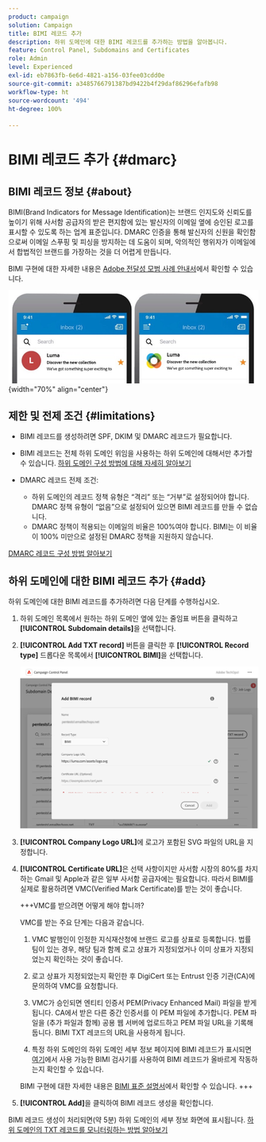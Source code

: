 ```yaml
---
product: campaign
solution: Campaign
title: BIMI 레코드 추가
description: 하위 도메인에 대한 BIMI 레코드를 추가하는 방법을 알아봅니다.
feature: Control Panel, Subdomains and Certificates
role: Admin
level: Experienced
exl-id: eb7863fb-6e6d-4821-a156-03fee03cdd0e
source-git-commit: a3485766791387bd9422b4f29daf86296efafb98
workflow-type: ht
source-wordcount: '494'
ht-degree: 100%

---
```


# BIMI 레코드 추가 {#dmarc}

## BIMI 레코드 정보 {#about}

BIMI(Brand Indicators for Message Identification)는 브랜드 인지도와 신뢰도를 높이기 위해 사서함 공급자의 받은 편지함에 있는 발신자의 이메일 옆에 승인된 로고를 표시할 수 있도록 하는 업계 표준입니다. DMARC 인증을 통해 발신자의 신원을 확인함으로써 이메일 스푸핑 및 피싱을 방지하는 데 도움이 되며, 악의적인 행위자가 이메일에서 합법적인 브랜드를 가장하는 것을 더 어렵게 만듭니다.

BIMI 구현에 대한 자세한 내용은 [Adobe 전달성 모범 사례 안내서](https://experienceleague.adobe.com/docs/deliverability-learn/deliverability-best-practice-guide/additional-resources/technotes/implement-bimi.html?lang=ko)에서 확인할 수 있습니다.

![](assets/bimi-example.png){width="70%" align="center"}

## 제한 및 전제 조건 {#limitations}

* BIMI 레코드를 생성하려면 SPF, DKIM 및 DMARC 레코드가 필요합니다.
* BIMI 레코드는 전체 하위 도메인 위임을 사용하는 하위 도메인에 대해서만 추가할 수 있습니다. [하위 도메인 구성 방법에 대해 자세히 알아보기](subdomains-branding.md#subdomain-delegation-methods)
* DMARC 레코드 전제 조건:

   * 하위 도메인의 레코드 정책 유형은 “격리” 또는 “거부”로 설정되어야 합니다. DMARC 정책 유형이 “없음”으로 설정되어 있으면 BIMI 레코드를 만들 수 없습니다.
   * DMARC 정책이 적용되는 이메일의 비율은 100%여야 합니다. BIMI는 이 비율이 100% 미만으로 설정된 DMARC 정책을 지원하지 않습니다.

[DMARC 레코드 구성 방법 알아보기](dmarc.md)

## 하위 도메인에 대한 BIMI 레코드 추가 {#add}

하위 도메인에 대한 BIMI 레코드를 추가하려면 다음 단계를 수행하십시오.

1. 하위 도메인 목록에서 원하는 하위 도메인 옆에 있는 줄임표 버튼을 클릭하고 **[!UICONTROL Subdomain details]**&#x200B;을 선택합니다.

1. **[!UICONTROL Add TXT record]** 버튼을 클릭한 후 **[!UICONTROL Record type]** 드롭다운 목록에서 **[!UICONTROL BIMI]**&#x200B;을 선택합니다.

   ![](assets/bimi-add.png)

1. **[!UICONTROL Company Logo URL]**&#x200B;에 로고가 포함된 SVG 파일의 URL을 지정합니다.

1. **[!UICONTROL Certificate URL]**&#x200B;은 선택 사항이지만 사서함 시장의 80%를 차지하는 Gmail 및 Apple과 같은 일부 사서함 공급자에는 필요합니다. 따라서 BIMI를 실제로 활용하려면 VMC(Verified Mark Certificate)를 받는 것이 좋습니다.

   +++VMC를 받으려면 어떻게 해야 합니까?

   VMC를 받는 주요 단계는 다음과 같습니다.

   1. VMC 발행인이 인정한 지식재산청에 브랜드 로고를 상표로 등록합니다. 법률 팀이 있는 경우, 해당 팀과 함께 로고 상표가 지정되었거나 이미 상표가 지정되었는지 확인하는 것이 좋습니다.

   1. 로고 상표가 지정되었는지 확인한 후 DigiCert 또는 Entrust 인증 기관(CA)에 문의하여 VMC를 요청합니다.

   1. VMC가 승인되면 엔티티 인증서 PEM(Privacy Enhanced Mail) 파일을 받게 됩니다. CA에서 받은 다른 중간 인증서를 이 PEM 파일에 추가합니다. PEM 파일을 (추가 파일과 함께) 공용 웹 서버에 업로드하고 PEM 파일 URL을 기록해 둡니다. BIMI TXT 레코드의 URL을 사용하게 됩니다.

   1. 특정 하위 도메인의 하위 도메인 세부 정보 페이지에 BIMI 레코드가 표시되면 [여기](https://bimigroup.org/bimi-generator/)에서 사용 가능한 BIMI 검사기를 사용하여 BIMI 레코드가 올바르게 작동하는지 확인할 수 있습니다.

   BIMI 구현에 대한 자세한 내용은 [BIMI 표준 설명서](https://bimigroup.org/implementation-guide/)에서 확인할 수 있습니다.
+++

1. **[!UICONTROL Add]**&#x200B;을 클릭하여 BIMI 레코드 생성을 확인합니다.

BIMI 레코드 생성이 처리되면(약 5분) 하위 도메인의 세부 정보 화면에 표시됩니다. [하위 도메인의 TXT 레코드를 모니터링하는 방법 알아보기](gs-txt-records.md#monitor)
